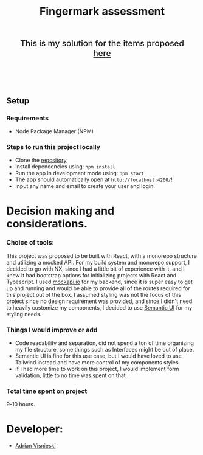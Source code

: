 <div align=center>
    <h1 align=center>
        <br>
        Fingermark assessment 
        <br>
    </h1>
    <p style="font-size: 1.35rem; font-weight: 500; padding: 2rem; text-align: center"> This is my solution for the items proposed <a href="https://fingermark.notion.site/Kiosk-Management-Technical-Test-Front-end-4fb08f5444104aef815b732802947bf0" target="_blank">here</a> </p>
    <br>
</div>

## Setup

### Requirements

- Node Package Manager (NPM)

### Steps to run this project locally

- Clone the [repository]('https://github.com/adriansdk/simpleshow.git')
- Install dependencies using: `npm install`
- Run the app in development mode using: `npm start`
- The app should automatically open at `http://localhost:4200/`!
- Input any name and email to create your user and login.

# Decision making and considerations.

### Choice of tools:

This project was proposed to be built with React, with a monorepo structure and utilizing a mocked API. For my build system and monorepo support, I decided to go with NX, since I had a little bit of experience with it, and I knew it had bootstrap options for initializing projects with React and Typescript. I used [mockapi.io](mockapi.io) for my backend, since it is super easy to get up and running and would be able to provide all of the routes required for this project out of the box. I assumed styling was not the focus of this project since no design requirement was provided, and since I didn't need to heavily customize my components, I decided to use [Semantic UI](https://react.semantic-ui.com/) for my styling needs. <br>

### Things I would improve or add

- Code readability and separation, did not spend a ton of time organizing my file structure, some things such as Interfaces might be out of place.
- Semantic UI is fine for this use case, but I would have loved to use Tailwind instead and have more control of my components styles.
- If I had more time to work on this project, I would implement form validation, little to no time was spent on that .

### Total time spent on project

9-10 hours.

# Developer:

- [Adrian Visnieski](https://github.com/adriansdk)
